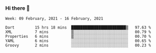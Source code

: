 ### Hi there 👋

<!--
**devcat37/devcat37** is a ✨ _special_ ✨ repository because its `README.md` (this file) appears on your GitHub profile.

Here are some ideas to get you started:

- 🔭 I’m currently working on ...
- 🌱 I’m currently learning ...
- 👯 I’m looking to collaborate on ...
- 🤔 I’m looking for help with ...
- 💬 Ask me about ...
- 📫 How to reach me: ...
- 😄 Pronouns: ...
- ⚡ Fun fact: ...
-->

<!--START_SECTION:waka-->
```text
Week: 09 February, 2021 - 16 February, 2021

Dart         15 hrs 18 mins  ████████████████████████▒   97.63 % 
XML          7 mins          ▒░░░░░░░░░░░░░░░░░░░░░░░░   00.79 % 
Properties   6 mins          ▒░░░░░░░░░░░░░░░░░░░░░░░░   00.70 % 
YAML         6 mins          ░░░░░░░░░░░░░░░░░░░░░░░░░   00.65 % 
Groovy       2 mins          ░░░░░░░░░░░░░░░░░░░░░░░░░   00.23 % 
```
<!--END_SECTION:waka-->
